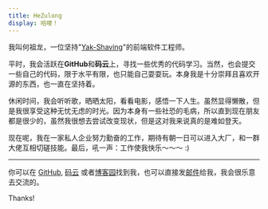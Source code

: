 ```yaml
---
title: HeZulong
display: 哈喽！
---
```


我叫何祖龙，一位坚持"[Yak-Shaving](https://zhuanlan.zhihu.com/p/373699761)"的前端软件工程师。

平时，我会活跃在**GitHub**和**码云**上，寻找一些优秀的代码学习。当然，也会提交一些自己的代码，限于水平有限，也只能自己耍耍玩。本身我是十分崇拜且喜欢开源的东西，也一直在坚持着。

休闲时间，我会听听歌，晒晒太阳，看看电影，感悟一下人生。虽然显得懒散，但是我很享受这种无忧无虑的时光。因为本身有一些社恐的毛病，所以直到现在朋友都是很少的，虽然我很想去尝试改变现状，但是这对我来说真的是难如登天。

现在呢，我在一家私人企业努力勤奋的工作，期待有朝一日可以进入大厂，和一群大佬互相切磋技能。最后，吼一声：工作使我快乐～～～ :) 


---

你可以在 [GitHub](https://github.com/hezulong1), [码云](https://gitee.com/hezulong1) 或者[博客园](https://www.cnblogs.com/blackcat/)找到我，也可以直接发[邮件](mailto:h2108b@163.com?subject=fromHeZulong)给我，我会很乐意去交流的。

Thanks!
